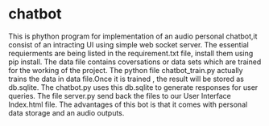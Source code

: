 # chatbot
This is phython program for implementation of an audio personal chatbot,it consist of an intracting UI using simple web socket server. The essential requierments are being listed in the requirement.txt file, install them using pip install. The data file contains coversations or data sets which are trained for the working of the project. The python file chatbot_train.py actually trains the data in data file.Once it is trained , the result will be stored as db.sqlite. The chatbot.py uses this db.sqlite to generate responses for user queries. The file server.py send back the files to our User Interface Index.html file. The advantages of this bot is that it comes with personal data storage and an audio outputs.
